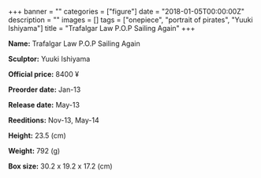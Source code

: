 +++
banner = ""
categories = ["figure"]
date = "2018-01-05T00:00:00Z"
description = ""
images = []
tags = ["onepiece", "portrait of pirates", "Yuuki Ishiyama"]
title = "Trafalgar Law P.O.P Sailing Again"
+++

**Name:** Trafalgar Law P.O.P Sailing Again

**Sculptor:** Yuuki Ishiyama

**Official price:** 8400 ¥

**Preorder date:** Jan-13

**Release date:** May-13

**Reeditions:** Nov-13, May-14

**Height:** 23.5 (cm)

**Weight:** 792 (g)

**Box size:** 30.2 x 19.2 x 17.2 (cm)


